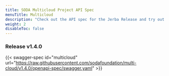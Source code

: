 ```yaml
---
title: SODA Multicloud Project API Spec
menuTitle: Multicloud
description: "Check out the API spec for the Jerba Release and try out the APIs without having to install the system."
weight: 2
disableToc: false
---
```

### Release v1.4.0  

{{< swagger-spec id="multicloud" url="https://raw.githubusercontent.com/sodafoundation/multi-cloud/v1.4.0/openapi-spec/swagger.yaml" >}}
